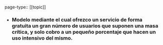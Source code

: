 page-type:: [[topic]]
- ### Modelo mediante el cual ofrezco un servicio de forma gratuita un gran número de usuarios que suponen una masa crítica, y solo cobro a un pequeño porcentaje que hacen un uso intensivo del mismo.




